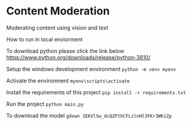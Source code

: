 # Content Moderation

Moderating content using vision and text 


How to run in local enviorment

To download python please click the link below 
https://www.python.org/downloads/release/python-3810/

Setup the windows development environment
```python -m venv myenv```

Activate the environment
```myenv\scripts\activate```

Install the requirements of this project
```pip install -r requirements.txt```

Run the project
```python main.py```

To download the model
```gdown 1EKVlSw_dcQZFthCFLzlnHl3FKr3WKiZp```




